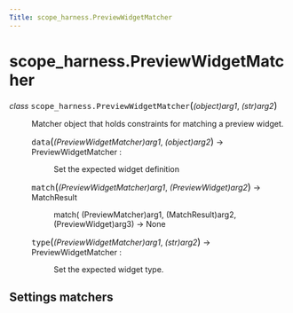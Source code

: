 ```yaml
---
Title: scope_harness.PreviewWidgetMatcher
---
```


# scope_harness.PreviewWidgetMatcher

<dl class="class">
<dt id="scope_harness.PreviewWidgetMatcher">
<em class="property">class </em><tt class="descclassname">scope_harness.</tt><tt class="descname">PreviewWidgetMatcher</tt><big>(</big><em>(object)arg1</em>, <em>(str)arg2</em><big>)</big><a class="headerlink" href="#scope_harness.PreviewWidgetMatcher" title="Permalink to this definition"></a></dt>
<dd><p>Matcher object that holds constraints for matching a preview widget.</p>
<dl class="method">
<dt id="scope_harness.PreviewWidgetMatcher.data">
<tt class="descname">data</tt><big>(</big><em>(PreviewWidgetMatcher)arg1</em>, <em>(object)arg2</em><big>)</big> &rarr; PreviewWidgetMatcher :<a class="headerlink" href="#scope_harness.PreviewWidgetMatcher.data" title="Permalink to this definition"></a></dt>
<dd><p>Set the expected widget definition</p>
</dd></dl>
<dl class="method">
<dt id="scope_harness.PreviewWidgetMatcher.match">
<tt class="descname">match</tt><big>(</big><em>(PreviewWidgetMatcher)arg1</em>, <em>(PreviewWidget)arg2</em><big>)</big> &rarr; MatchResult<a class="headerlink" href="#scope_harness.PreviewWidgetMatcher.match" title="Permalink to this definition"></a></dt>
<dd><p>match( (PreviewMatcher)arg1, (MatchResult)arg2, (PreviewWidget)arg3) -&gt; None</p>
</dd></dl>
<dl class="method">
<dt id="scope_harness.PreviewWidgetMatcher.type">
<tt class="descname">type</tt><big>(</big><em>(PreviewWidgetMatcher)arg1</em>, <em>(str)arg2</em><big>)</big> &rarr; PreviewWidgetMatcher :<a class="headerlink" href="#scope_harness.PreviewWidgetMatcher.type" title="Permalink to this definition"></a></dt>
<dd><p>Set the expected widget type.</p>
</dd></dl>
</dd></dl>
<h2>Settings matchers<a class="headerlink" href="#settings-matchers" title="Permalink to this headline"></a></h2>
